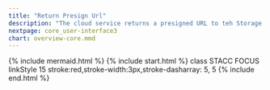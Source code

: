 ```yaml
---
title: "Return Presign Url"
description: "The cloud service returns a presigned URL to teh Storage (Access) Service"
nextpage: core_user-interface3
chart: overview-core.mmd
---
```

{% include mermaid.html %}
{% include start.html %}
  class STACC FOCUS
  linkStyle 15 stroke:red,stroke-width:3px,stroke-dasharray: 5, 5
{% include end.html %}

